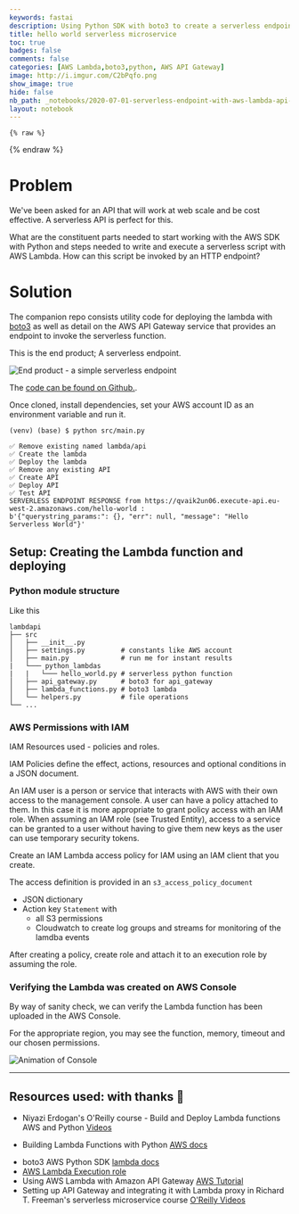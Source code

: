 ```yaml
---
keywords: fastai
description: Using Python SDK with boto3 to create a serverless endpoint with AWS Lambda and AWS API Gateway.
title: hello world serverless microservice
toc: true 
badges: false
comments: false
categories: [AWS Lambda,boto3,python, AWS API Gateway]
image: http://i.imgur.com/C2bPqfo.png
show_image: true
hide: false
nb_path: _notebooks/2020-07-01-serverless-endpoint-with-aws-lambda-api-gateway-and-boto3.ipynb
layout: notebook
---
```


<!--
#################################################
### THIS FILE WAS AUTOGENERATED! DO NOT EDIT! ###
#################################################
# file to edit: _notebooks/2020-07-01-serverless-endpoint-with-aws-lambda-api-gateway-and-boto3.ipynb
-->

<div class="container" id="notebook-container">
        
    {% raw %}
    
<div class="cell border-box-sizing code_cell rendered">

</div>
    {% endraw %}

<div class="cell border-box-sizing text_cell rendered"><div class="inner_cell">
<div class="text_cell_render border-box-sizing rendered_html">
<h1 id="Problem">Problem<a class="anchor-link" href="#Problem"> </a></h1><p>We've been asked for an API that will work at web scale and be cost effective. A serverless API is perfect for this.</p>
<p>What are the constituent parts needed to start working with the AWS SDK with Python and steps needed to write and execute a serverless script with AWS Lambda. How can this script be invoked by an HTTP endpoint?</p>

</div>
</div>
</div>
<div class="cell border-box-sizing text_cell rendered"><div class="inner_cell">
<div class="text_cell_render border-box-sizing rendered_html">
<h1 id="Solution">Solution<a class="anchor-link" href="#Solution"> </a></h1><p>The companion repo consists utility code for deploying the lambda with <a href="https://boto3.amazonaws.com/v1/documentation/api/latest/reference/services/lambda.html#lambda">boto3</a> as well as detail on the AWS API Gateway service that provides an endpoint to invoke the serverless function.</p>
<p>This is the end product; A serverless endpoint.</p>
<p><img src="http://i.imgur.com/Ql676IX.png" alt="End product - a simple serverless endpoint"></p>
<p>The <a href="https://github.com/jonwhittlestone/lambdapi">code can be found on Github.</a>.</p>
<p>Once cloned, install dependencies, set your AWS account ID as an environment variable and run it.</p>

<pre><code>(venv) (base) $ python src/main.py 

✅ Remove existing named lambda/api
✅ Create the lambda
✅ Deploy the lambda
✅ Remove any existing API
✅ Create API
✅ Deploy API
✅ Test API
SERVERLESS ENDPOINT RESPONSE from https://qvaik2un06.execute-api.eu-west-2.amazonaws.com/hello-world : 
b'{"querystring_params:": {}, "err": null, "message": "Hello Serverless World"}'</code></pre>

</div>
</div>
</div>
<div class="cell border-box-sizing text_cell rendered"><div class="inner_cell">
<div class="text_cell_render border-box-sizing rendered_html">
<h2 id="Setup:-Creating-the-Lambda-function-and-deploying">Setup: Creating the Lambda function and deploying<a class="anchor-link" href="#Setup:-Creating-the-Lambda-function-and-deploying"> </a></h2><h3 id="Python-module-structure">Python module structure<a class="anchor-link" href="#Python-module-structure"> </a></h3><p>Like this</p>

<pre><code>lambdapi
├── src 
│   ├── __init__.py
│   ├── settings.py         # constants like AWS account
│   ├── main.py             # run me for instant results
|   └─── python_lambdas                   
|   |   └─── hello_world.py # serverless python function
│   ├── api_gateway.py      # boto3 for api_gateway
│   ├── lambda_functions.py # boto3 lambda
│   └── helpers.py          # file operations
└── ...</code></pre>

</div>
</div>
</div>
<div class="cell border-box-sizing text_cell rendered"><div class="inner_cell">
<div class="text_cell_render border-box-sizing rendered_html">
<h3 id="AWS-Permissions-with-IAM">AWS Permissions with IAM<a class="anchor-link" href="#AWS-Permissions-with-IAM"> </a></h3><p>IAM Resources used - policies and roles.</p>
<p>IAM Policies define the effect, actions, resources and optional conditions in a JSON document.</p>
<p>An IAM user is a person or service that interacts with AWS with their own access to the management console. A user can have a policy attached to them. In this case it is more appropriate to grant policy access with an IAM role.
When assuming an IAM role (see Trusted Entity), access to a service can be granted to a user without having to give them new keys as the user can use temporary security tokens.</p>
<p>Create an IAM Lambda access policy for IAM using an IAM client that you create.</p>
<p>The access definition is provided in an <code>s3_access_policy_document</code></p>
<ul>
<li>JSON dictionary </li>
<li>Action key <code>Statement</code> with <ul>
<li>all S3 permissions</li>
<li>Cloudwatch to create log groups and streams for monitoring of the lamdba events</li>
</ul>
</li>
</ul>
<p>After creating a policy, create role and attach it to an execution role by assuming the role.</p>

</div>
</div>
</div>
<div class="cell border-box-sizing text_cell rendered"><div class="inner_cell">
<div class="text_cell_render border-box-sizing rendered_html">
<h3 id="Verifying-the-Lambda-was-created-on-AWS-Console">Verifying the Lambda was created on AWS Console<a class="anchor-link" href="#Verifying-the-Lambda-was-created-on-AWS-Console"> </a></h3><p>By way of sanity check, we can verify the Lambda function has been uploaded in the AWS Console.</p>
<p>For the appropriate region, you may see the function, memory, timeout and our chosen permissions.</p>
<p><img src="https://i.imgur.com/RoOfCJt.gif" alt="Animation of Console"></p>

</div>
</div>
</div>
<div class="cell border-box-sizing text_cell rendered"><div class="inner_cell">
<div class="text_cell_render border-box-sizing rendered_html">
<hr>
<h2 id="Resources-used:-with-thanks-&#128154;">Resources used: with thanks &#128154;<a class="anchor-link" href="#Resources-used:-with-thanks-&#128154;"> </a></h2><ul>
<li><p>Niyazi Erdogan's O'Reilly course - Build and Deploy Lambda functions AWS and Python <a href="https://learning.oreilly.com/videos/build-and-deploy/9781838557751">Videos</a></p>
</li>
<li><p>Building Lambda Functions with Python <a href="https://docs.aws.amazon.com/lambda/latest/dg/lambda-python.html">AWS docs</a></p>
</li>
<li>boto3 AWS Python SDK <a href="https://boto3.amazonaws.com/v1/documentation/api/latest/reference/services/lambda.html#lambda">lambda docs</a></li>
<li><a href="https://docs.aws.amazon.com/lambda/latest/dg/lambda-intro-execution-role.html">AWS Lambda Execution role</a></li>
<li>Using AWS Lambda with Amazon API Gateway <a href="https://docs.aws.amazon.com/lambda/latest/dg/services-apigateway-tutorial.html">AWS Tutorial</a></li>
<li>Setting up API Gateway and integrating it with Lambda proxy in Richard T. Freeman's serverless microservice course <a href="https://learning.oreilly.com/videos/building-a-scalable/9781788622318/9781788622318-video4_3">O'Reilly Videos</a></li>
</ul>

</div>
</div>
</div>
</div>
 

